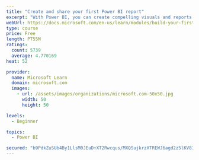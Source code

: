 ```yaml
---
title: "Create and share your first Power BI report"
excerpt: "With Power BI, you can create compelling visuals and reports. In this module, you learn how to use Power BI Desktop to connect to data, build visuals, and create a report that you can share with others in your organization. You then learn how to publish the report to the Power BI service, so that others can see your insights and benefit from your work."
webUrl: https://docs.microsoft.com/en-us/learn/modules/build-your-first-power-bi-report/
type: course
price: Free
length: PT55M
ratings:
  count: 5739
  average: 4.770169
heat: 52

provider:
  name: Microsoft Learn
  domain: microsoft.com
  images:
    - url: /assets/images/organizations/microsoft.com-50x50.jpg
      width: 50
      height: 50

levels:
  - Beginner

topics:
  - Power BI

secured: "b9PdkZuSUb4By1LlsM0JEuD+XT2Rwcqus/MXQSujkrzXTREWJ6agd2z5lKV8INlFr4IMVFDpfgJMmxIfIOk2ZebUFQA4hZE9MTIDpCghKy8TzB07lilejDEGRJ1mNmgEHkmiFdSmsdWh10EjAcIds5rNqzWD4jsHsfJL0rf4LwUzs/PADCKWjdmtvhGsVfka2uKCs6x6RXCggB3C0UfcC4Ftk+/RK3WyR6+YZFl9JXqaJOainxOVAQmZlNfZBTO9kfDpNw1czITiXS4M1mTsyaDAu5qemaNlN5AJMBi0V4U+B50c+8UOxx0J4VeW5pJ4mVSU1Z+Zo6IPByEHAOp9No7WFRlgrrhiKS9Ak05f2Yil/Q2V1Gqd8xXSZDQsbUjvkWQinbIqm6QlbFI8n65vCKGXwdSmImfBj1QfirNJqmc=;axZAJMajOdJjYEOZcHthrw=="
---
```


